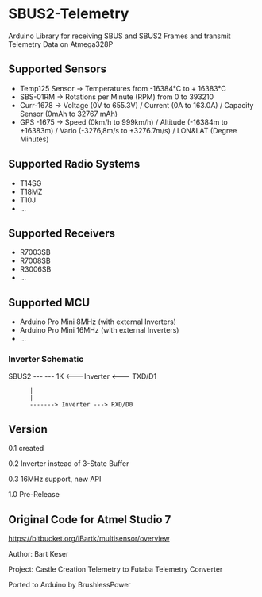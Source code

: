 # SBUS2-Telemetry
Arduino Library for receiving SBUS and SBUS2 Frames and transmit Telemetry Data on Atmega328P

## Supported Sensors
- Temp125 Sensor -> Temperatures from -16384°C to + 16383°C
- SBS-01RM -> Rotations per Minute (RPM) from 0 to 393210
- Curr-1678 -> Voltage (0V to 655.3V) / Current (0A to 163.0A) / Capacity Sensor (0mAh to 32767 mAh)
- GPS -1675 -> Speed (0km/h to 999km/h) / Altitude (-16384m to +16383m) / Vario (-3276,8m/s to +3276.7m/s) / LON&LAT (Degree Minutes)

## Supported Radio Systems
- T14SG
- T18MZ
- T10J
- ...

## Supported Receivers
- R7003SB
- R7008SB
- R3006SB
- ...

## Supported MCU
- Arduino Pro Mini 8MHz (with external Inverters)
- Arduino Pro Mini 16MHz (with external Inverters)
- ...


### Inverter Schematic

SBUS2       ---  --- 1K <---Inverter <--- TXD/D1

          |       
          |
          -------> Inverter ---> RXD/D0



## Version

0.1     created

0.2     Inverter instead of 3-State Buffer

0.3     16MHz support, new API

1.0     Pre-Release


## Original Code for Atmel Studio 7
https://bitbucket.org/iBartk/multisensor/overview

Author: Bart Keser

Project: Castle Creation Telemetry to Futaba Telemetry Converter

Ported to Arduino by BrushlessPower


